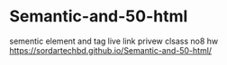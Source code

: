 # Semantic-and-50-html
sementic element and tag
live link privew 
clsass no8 hw 
 https://sordartechbd.github.io/Semantic-and-50-html/
